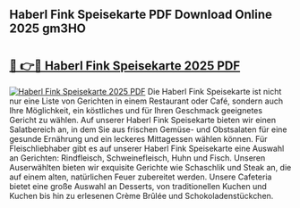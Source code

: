 ## Haberl Fink Speisekarte PDF Download Online 2025 gm3HO

# <h2><a href="http://gc6k6f.nevu.top/?p=Haberl+Fink+Speisekarte">🔗 👉🔴 Haberl Fink Speisekarte 2025 PDF</a></h2>

[![Haberl Fink Speisekarte 2025 PDF](https://i.imgur.com/dBaPXMq.png)](http://gc6k6f.nevu.top/?p=Haberl+Fink+Speisekarte)
Die Haberl Fink Speisekarte ist nicht nur eine Liste von Gerichten in einem Restaurant oder Café, sondern auch Ihre Möglichkeit, ein köstliches und für Ihren Geschmack geeignetes Gericht zu wählen. Auf unserer Haberl Fink Speisekarte bieten wir einen Salatbereich an, in dem Sie aus frischen Gemüse- und Obstsalaten für eine gesunde Ernährung und ein leckeres Mittagessen wählen können. Für Fleischliebhaber gibt es auf unserer Haberl Fink Speisekarte eine Auswahl an Gerichten: Rindfleisch, Schweinefleisch, Huhn und Fisch. Unseren Auserwählten bieten wir exquisite Gerichte wie Schaschlik und Steak an, die auf einem alten, natürlichen Feuer zubereitet werden. Unsere Cafeteria bietet eine große Auswahl an Desserts, von traditionellen Kuchen und Kuchen bis hin zu erlesenen Crème Brûlée und Schokoladenstückchen.
